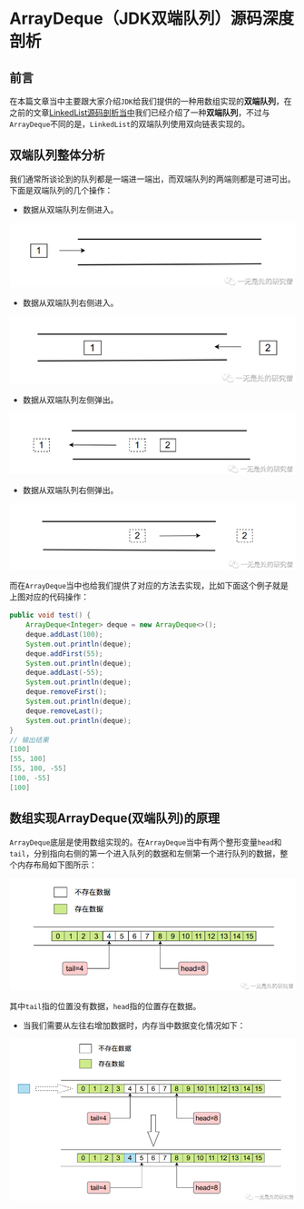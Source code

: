 # ArrayDeque（JDK双端队列）源码深度剖析

## 前言

在本篇文章当中主要跟大家介绍`JDK`给我们提供的一种用数组实现的**双端队列**，在之前的文章[LinkedList源码剖析当中](https://mp.weixin.qq.com/s?__biz=Mzg3ODgyNDgwNg==&mid=2247483907&idx=1&sn=6281a11e6ed1917ecb3a10319474193d&chksm=cf0c9e0af87b171c7193949b5b7eb0b8f813b05b3d3b96ea784df86a3dde4286ad03908122da&token=883596793&lang=zh_CN#rd)我们已经介绍了一种**双端队列**，不过与`ArrayDeque`不同的是，`LinkedList`的双端队列使用双向链表实现的。

## 双端队列整体分析

我们通常所谈论到的队列都是一端进一端出，而双端队列的两端则都是可进可出。下面是双端队列的几个操作：

- 数据从双端队列左侧进入。

<img src="../images/arraydeque/02.png" alt="01" style="zoom:80%;" />

- 数据从双端队列右侧进入。

<img src="../images/arraydeque/03.png" alt="01" style="zoom:80%;" />

- 数据从双端队列左侧弹出。

<img src="../images/arraydeque/04.png" alt="01" style="zoom:80%;" />

- 数据从双端队列右侧弹出。

<img src="../images/arraydeque/05.png" alt="01" style="zoom:80%;" />

而在`ArrayDeque`当中也给我们提供了对应的方法去实现，比如下面这个例子就是上图对应的代码操作：

```java
public void test() {
    ArrayDeque<Integer> deque = new ArrayDeque<>();
    deque.addLast(100);
    System.out.println(deque);
    deque.addFirst(55);
    System.out.println(deque);
    deque.addLast(-55);
    System.out.println(deque);
    deque.removeFirst();
    System.out.println(deque);
    deque.removeLast();
    System.out.println(deque);
}
// 输出结果
[100]
[55, 100]
[55, 100, -55]
[100, -55]
[100]
```



## 数组实现ArrayDeque(双端队列)的原理

`ArrayDeque`底层是使用数组实现的。在`ArrayDeque`当中有两个整形变量`head`和`tail`，分别指向右侧的第一个进入队列的数据和左侧第一个进行队列的数据，整个内存布局如下图所示：

<img src="../images/arraydeque/06.png" alt="01" style="zoom:80%;" />

其中`tail`指的位置没有数据，`head`指的位置存在数据。

- 当我们需要从左往右增加数据时，内存当中数据变化情况如下：

<img src="../images/arraydeque/07.png" alt="01" style="zoom:80%;" />